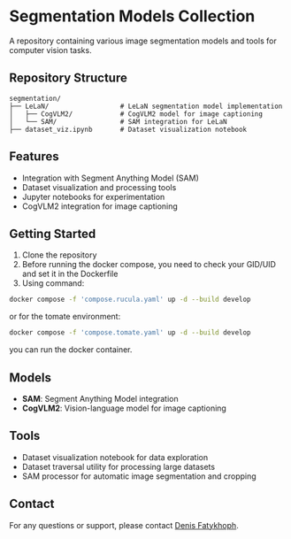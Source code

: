 # Segmentation Models Collection

A repository containing various image segmentation models and tools for computer vision tasks.

## Repository Structure

```
segmentation/
├── LeLaN/                  # LeLaN segmentation model implementation
│   ├── CogVLM2/            # CogVLM2 model for image captioning
│   └── SAM/                # SAM integration for LeLaN
├── dataset_viz.ipynb       # Dataset visualization notebook
```

## Features

- Integration with Segment Anything Model (SAM)
- Dataset visualization and processing tools
- Jupyter notebooks for experimentation
- CogVLM2 integration for image captioning

## Getting Started

1. Clone the repository
2. Before running the docker compose, you need to check your GID/UID and set it in the Dockerfile
3. Using command: 
```bash
docker compose -f 'compose.rucula.yaml' up -d --build develop
```
or for the tomate environment:
```bash
docker compose -f 'compose.tomate.yaml' up -d --build develop
```
you can run the docker container.

## Models

- **SAM**: Segment Anything Model integration
- **CogVLM2**: Vision-language model for image captioning

## Tools

- Dataset visualization notebook for data exploration
- Dataset traversal utility for processing large datasets
- SAM processor for automatic image segmentation and cropping

## Contact

For any questions or support, please contact [Denis Fatykhoph](mailto:D.Fatykhoph@skoltech.ru).
